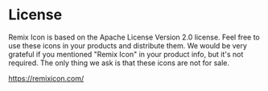 # License

Remix Icon is based on the Apache License Version 2.0 license. Feel free to use these icons in your products and distribute them. We would be very grateful if you mentioned "Remix Icon" in your product info, but it's not required. The only thing we ask is that these icons are not for sale.

https://remixicon.com/